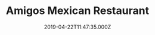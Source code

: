 ---
date: 2019-04-22T11:47:35.000Z
title: Amigos Mexican Restaurant
latitude: 52.24668784999294
longitude: 0.7117613068543189
category: checkin
---
